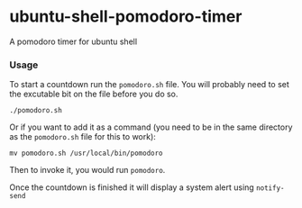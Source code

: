 # ubuntu-shell-pomodoro-timer
A pomodoro timer for ubuntu shell

### Usage

To start a countdown run the `pomodoro.sh` file.  You will probably need to set 
the excutable bit on the file before you do so.

```
./pomodoro.sh
```

Or if you want to add it as a command (you need to be in the same directory as the `pomodoro.sh` file for this to work): 

```shell
mv pomodoro.sh /usr/local/bin/pomodoro
```

Then to invoke it, you would run `pomodoro`.  

Once the countdown is finished it will display a system alert using `notify-send`
